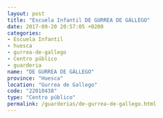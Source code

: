 ```yaml
---
layout: post
title: "Escuela Infantil DE GURREA DE GÁLLEGO"
date: 2017-09-20 20:57:05 +0200
categories:
- Escuela Infantil
- huesca
- gurrea-de-gallego
- Centro público
- guarderia
name: "DE GURREA DE GÁLLEGO"
province: "Huesca"
location: "Gurrea de Gallego"
code: "22010438"
type: "Centro público"
permalink: /guarderias/de-gurrea-de-gallego.html
---
```

